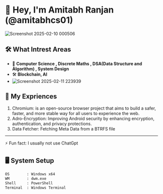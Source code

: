 # 👋 Hey, I'm Amitabh Ranjan (@amitabhcs01)


![Screenshot 2025-02-10 000506](https://github.com/user-attachments/assets/b4b9126d-4f25-4ec8-b559-5a6806d82454)

## 🛠️ What Intrest Areas
- 📖 **Computer Science , Discrete Maths , DSA(Data Structure and Algorithm) , System Design**  
- 🛠️ **Blockchain, AI**
- ![Screenshot 2025-02-11 223939](https://github.com/user-attachments/assets/89f904f9-29e2-4bc9-82af-560ff0d5d919)

## 🌱 My Expriences
1.  Chromium:  is an open-source browser project that aims to build a safer, faster, and more stable way for all users to experience the web.
2.  Adro-Encryption: Improving Android security by enhancing encryption, authentication, and privacy protections.
3.  Data Fetcher: Fetching Meta Data from a BTRFS file

---
⚡ Fun fact: I usually not use ChatGpt 

## 🖥️ System Setup
```bash
OS        : Windows x64
WM        : dwm.exe
Shell     : PowerShell
Terminal  : Windows Terminal
